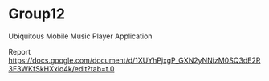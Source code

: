 # Group12
Ubiquitous Mobile Music Player Application

Report
https://docs.google.com/document/d/1XUYhPjxgP_GXN2yNNizM0SQ3dE2R3F3WKfSkHXxio4k/edit?tab=t.0
